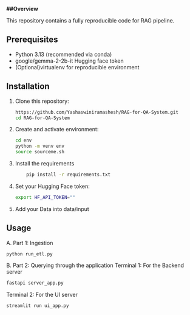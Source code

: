 **##Overview**

This repository contains a fully reproducible code for RAG pipeline.

## Prerequisites

* Python 3.13 (recommended via conda)
* google/gemma-2-2b-it Hugging face token
* (Optional)virtualenv for reproducible environment

## Installation

1. Clone this repository:

   ```bash
   https://github.com/Yashaswiniramashesh/RAG-for-QA-System.git
   cd RAG-for-QA-System
   ```
2. Create and activate environment:

   ```bash
   cd env
   python -m venv env
   source sourceme.sh
   ```
3. Install the requirements
   ```bash
       pip install -r requirements.txt
   ```
5. Set your Hugging Face token:

   ```bash
   export HF_API_TOKEN=""
   ```

6. Add your Data into data/input

## Usage
A. Part 1: Ingestion

   ```bash
   python run_etl.py
   ```
B. Part 2: Querying through the application
   Terminal 1: For the Backend server
   ```bash
   fastapi server_app.py
   ```
   Terminal 2: For the UI server
   ```bash
   streamlit run ui_app.py
   ```
